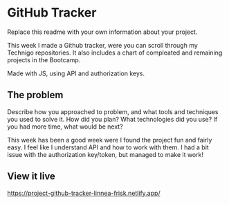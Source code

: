 # GitHub Tracker

Replace this readme with your own information about your project.

This week I made a Github tracker, were you can scroll through my Technigo repositories. It also includes a chart of compleated and remaining projects in the Bootcamp.

Made with JS, using API and authorization keys.

## The problem

Describe how you approached to problem, and what tools and techniques you used to solve it. How did you plan? What technologies did you use? If you had more time, what would be next?

This week has been a good week were I found the project fun and fairly easy. I feel like I understand API and how to work with them. I had a bit issue with the authorization key/token, but managed to make it work!

## View it live

https://project-github-tracker-linnea-frisk.netlify.app/
